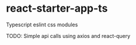 # react-starter-app-ts

Typescript
eslint
css modules

TODO:
Simple api calls using axios and react-query